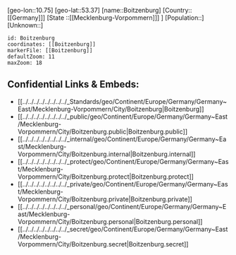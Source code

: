 ﻿---
location: [53.37,10.75]
mapzoom: [7,12] 
mapmarker: city 
type: City
tags:
- geo/City


SpocWebEntityId: 29256
isDeleted: false
confidential: public

---
[geo-lon::10.75]
[geo-lat::53.37]
[name::Boitzenburg]
[Country::[[Germany]]]
[State ::[[Mecklenburg-Vorpommern]]] ]
[Population::]
[Unknown::]


```leaflet
id: Boitzenburg
coordinates: [[Boitzenburg]]
markerFile: [[Boitzenburg]]
defaultZoom: 11 
maxZoom: 18
```


## Confidential Links & Embeds: 
- [[../../../../../../../../_Standards/geo/Continent/Europe/Germany/Germany~East/Mecklenburg-Vorpommern/City/Boitzenburg|Boitzenburg]] 
- [[../../../../../../../../_public/geo/Continent/Europe/Germany/Germany~East/Mecklenburg-Vorpommern/City/Boitzenburg.public|Boitzenburg.public]] 
- [[../../../../../../../../_internal/geo/Continent/Europe/Germany/Germany~East/Mecklenburg-Vorpommern/City/Boitzenburg.internal|Boitzenburg.internal]] 
- [[../../../../../../../../_protect/geo/Continent/Europe/Germany/Germany~East/Mecklenburg-Vorpommern/City/Boitzenburg.protect|Boitzenburg.protect]] 
- [[../../../../../../../../_private/geo/Continent/Europe/Germany/Germany~East/Mecklenburg-Vorpommern/City/Boitzenburg.private|Boitzenburg.private]] 
- [[../../../../../../../../_personal/geo/Continent/Europe/Germany/Germany~East/Mecklenburg-Vorpommern/City/Boitzenburg.personal|Boitzenburg.personal]] 
- [[../../../../../../../../_secret/geo/Continent/Europe/Germany/Germany~East/Mecklenburg-Vorpommern/City/Boitzenburg.secret|Boitzenburg.secret]] 
